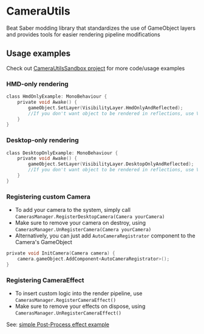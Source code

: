 # CameraUtils
Beat Saber modding library that standardizes the use of GameObject layers and provides tools for easier rendering pipeline modifications

## Usage examples
Check out [CameraUtilsSandbox project](https://github.com/Reezonate/CameraUtilsSandbox) for more code/usage examples

### HMD-only rendering
```c
class HmdOnlyExample: MonoBehaviour {
    private void Awake() {
        gameObject.SetLayer(VisibilityLayer.HmdOnlyAndReflected);
        //If you don't want object to be rendered in reflections, use VisibilityLayer.HmdOnly
    }
}
```

### Desktop-only rendering
```c
class DesktopOnlyExample: MonoBehaviour {
    private void Awake() {
        gameObject.SetLayer(VisibilityLayer.DesktopOnlyAndReflected);
        //If you don't want object to be rendered in reflections, use VisibilityLayer.DesktopOnly
    }
}
```

### Registering custom Camera
- To add your camera to the system, simply call `CamerasManager.RegisterDesktopCamera(Camera yourCamera)`
- Make sure to remove your camera on destroy, using `CamerasManager.UnRegisterCamera(Camera yourCamera)`
- Alternatively, you can just add `AutoCameraRegistrator` component to the Camera's GameObject
```c
private void InitCamera(Camera camera) {
    camera.gameObject.AddComponent<AutoCameraRegistrator>();
}
```

### Registering CameraEffect
- To insert custom logic into the render pipeline, use `CamerasManager.RegisterCameraEffect()`
- Make sure to remove your effects on dispose, using `CamerasManager.UnRegisterCameraEffect()`

See: [simple Post-Process effect example](https://github.com/Reezonate/CameraUtilsSandbox/blob/master/CameraUtilsSandbox%20Plugin/CameraUtilsSandbox/Core/PostProcessDemo.cs)
